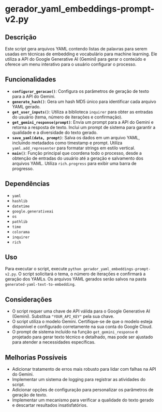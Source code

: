 # gerador_yaml_embeddings-prompt-v2.py

## Descrição

Este script gera arquivos YAML contendo listas de palavras para serem usadas em técnicas de embedding e vocabulário para machine learning. Ele utiliza a API do Google Generative AI (Gemini) para gerar o conteúdo e oferece um menu interativo para o usuário configurar o processo.

## Funcionalidades

- **`configurar_geracao()`**: Configura os parâmetros de geração de texto para a API do Gemini.
- **`generate_hash()`**: Gera um hash MD5 único para identificar cada arquivo YAML gerado.
- **`get_user_inputs()`**: Utiliza a biblioteca `inquirer` para obter as entradas do usuário (tema, número de iterações e confirmação).
- **`get_gemini_response(prompt)`**: Envia um prompt para a API do Gemini e retorna a resposta de texto. Inclui um prompt de sistema para garantir a qualidade e a diversidade do texto gerado.
- **`save_yaml(data, prompt)`**: Salva os dados em um arquivo YAML, incluindo metadados como timestamp e prompt.  Utiliza `yaml.add_representer` para formatar strings em estilo vertical.
- **`main()`**: Função principal que coordena todo o processo, desde a obtenção de entradas do usuário até a geração e salvamento dos arquivos YAML.  Utiliza `rich.progress` para exibir uma barra de progresso.

## Dependências

- `yaml`
- `hashlib`
- `datetime`
- `google.generativeai`
- `os`
- `pathlib`
- `time`
- `colorama`
- `inquirer`
- `rich`

## Uso

Para executar o script, execute `python gerador_yaml_embeddings-prompt-v2.py`. O script solicitará o tema, o número de iterações e confirmará a geração dos YAMLs. Os arquivos YAML gerados serão salvos na pasta `generated-yaml-text-to-embedding`.

## Considerações

- O script requer uma chave de API válida para o Google Generative AI (Gemini).  Substitua `"YOUR_API_KEY"` pela sua chave.
- O script utiliza o modelo Gemini.  Certifique-se de que o modelo esteja disponível e configurado corretamente na sua conta do Google Cloud.
- O prompt de sistema incluído na função `get_gemini_response` é projetado para gerar texto técnico e detalhado, mas pode ser ajustado para atender a necessidades específicas.

## Melhorias Possíveis

- Adicionar tratamento de erros mais robusto para lidar com falhas na API do Gemini.
- Implementar um sistema de logging para registrar as atividades do script.
- Adicionar opções de configuração para personalizar os parâmetros de geração de texto.
- Implementar um mecanismo para verificar a qualidade do texto gerado e descartar resultados insatisfatórios.
